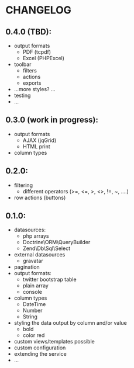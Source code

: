 # CHANGELOG

## 0.4.0 (TBD):
* output formats
    * PDF (tcpdf)
    * Excel (PHPExcel)
* toolbar
    * filters
    * actions
    * exports
* ...more styles? ...
* testing
* ...

## 0.3.0 (work in progress):
* output formats
    * AJAX (jqGrid)
    * HTML print
* column types

## 0.2.0:
* filtering
    * different operators (>=, <=, >, <>, !=, ~, ....)
* row actions (buttons)

## 0.1.0:
* datasources: 
    * php arrays
    * Doctrine\ORM\QueryBuilder
    * Zend\Db\Sql\Select
* external datasources
    * gravatar
* pagination
* output formats: 
    * twitter bootstrap table
    * plain array
    * console
* column types
    * DateTime
    * Number
    * String
* styling the data output by column and/or value
    * bold
    * color red
* custom views/templates possible
* custom configuration
* extending the service
* ...
